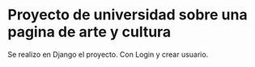 # Proyecto de universidad sobre una pagina de arte y cultura
Se realizo en Django el proyecto. Con Login y crear usuario.
